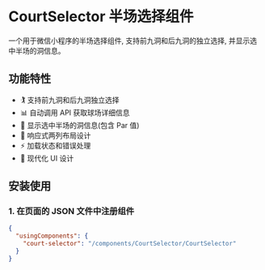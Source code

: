 # CourtSelector 半场选择组件

一个用于微信小程序的半场选择组件, 支持前九洞和后九洞的独立选择, 并显示选中半场的洞信息。

## 功能特性

- 🏌️ 支持前九洞和后九洞独立选择
- 📊 自动调用 API 获取球场详细信息
- 🎯 显示选中半场的洞信息(包含 Par 值)
- 📱 响应式两列布局设计
- ⚡ 加载状态和错误处理
- 🎨 现代化 UI 设计

## 安装使用

### 1. 在页面的 JSON 文件中注册组件

```json
{
  "usingComponents": {
    "court-selector": "/components/CourtSelector/CourtSelector"
  }
}
```
